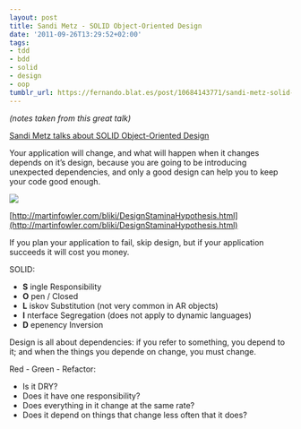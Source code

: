 ```yaml
---
layout: post
title: Sandi Metz - SOLID Object-Oriented Design
date: '2011-09-26T13:29:52+02:00'
tags:
- tdd
- bdd
- solid
- design
- oop
tumblr_url: https://fernando.blat.es/post/10684143771/sandi-metz-solid-object-oriented-design
---
```

_(notes taken from this great talk)_

[Sandi Metz talks about SOLID Object-Oriented Design](http://confreaks.net/videos/240-goruco2009-solid-object-oriented-design)

Your application will change, and what will happen when it changes depends on it’s design, because you are going to be introducing unexpected dependencies, and only a good design can help you to keep your code good enough.

![](http://martinfowler.com/bliki/images/designStaminaGraph.gif)

[http://martinfowler.com/bliki/DesignStaminaHypothesis.html](http://martinfowler.com/bliki/DesignStaminaHypothesis.html)

If you plan your application to fail, skip design, but if your application succeeds it will cost you money.

SOLID:

- **S** ingle Responsibility
- **O** pen / Closed
- **L** iskov Substitution&nbsp;(not very common in AR objects)
- **I** nterface Segregation&nbsp;(does not apply to dynamic languages)
- **D** epenency Inversion&nbsp;

Design is all about dependencies: if you refer to something, you depend to it; and when the things you depende on change, you must change.

Red - Green - Refactor:

- Is it DRY?
- Does it have one responsibility?
- Does everything in it change at the same rate?
- Does it depend on things that change less often that it does?
